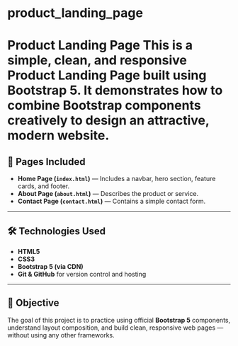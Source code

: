 # product_landing_page
# Product Landing Page  This is a simple, clean, and responsive **Product Landing Page** built using **Bootstrap 5**.   It demonstrates how to combine Bootstrap components creatively to design an attractive, modern website. 
## 🚀 **Pages Included**

- **Home Page (`index.html`)** — Includes a navbar, hero section, feature cards, and footer.
- **About Page (`about.html`)** — Describes the product or service.
- **Contact Page (`contact.html`)** — Contains a simple contact form.

---

## 🛠️ **Technologies Used**

- **HTML5**
- **CSS3**
- **Bootstrap 5 (via CDN)**
- **Git & GitHub** for version control and hosting

---

## 🎯 **Objective**

The goal of this project is to practice using official **Bootstrap 5** components, understand layout composition, and build clean, responsive web pages — without using any other frameworks.

